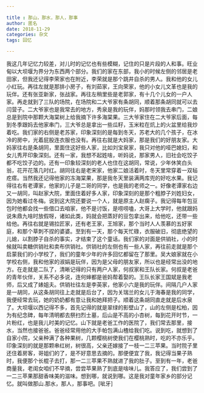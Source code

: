 ```yaml
---  
  
title : 那山，那水，那人，那事  
author: 匿名  
date: 2018-11-29  
categories: 杂文  
tags: 回忆  

---  
```


我这几年记忆力较差，对儿时的记忆也有些模糊，记住的只是片段的人和事。旺业甸以大坝堰为界分为东西两个部分。我们的家在东部，我小的时候左侧的邻居是老田家，但我还记得李荣家也在附近，李荣就是那个跳井自杀的男人。我和他的女儿小红玩。再往左就是那排小房子，有刘茹家，王向荣家，他的小女儿文革也是我的玩伴。还有张亚新家，张战家。再往左稍里些是老郭家，有十几个儿女的一户人家。再走就到了三队的场院，在场院和二大爷家有条胡同，顺着那条胡同就可以去闫营子。二大爷家也是我常去的地方，秀泉是我的玩伴，妈那时领我去串门，二娘总是到院中那颗大海棠树上给我摘下许多海棠果。三大爷家住在二大爷家后面，每到冬季跟妈去他家串门，三大爷总是拿出一些瓜籽，玉米粒在炕上的火盆里给我炒着吃。我们家的右侧是老苏家，印象深刻的是每到冬天，苏老大的几个孩子，在冰冷的房中，光着屁股连衣服也没有。再往右就是大妈家，那是我们的好朋友家。大妈家往右是条胡同，里面住这好些人家，比如刘宝泉家，我只对他的哑巴媳妇，和女儿秀芹印象深刻。还有一家，我想不起姓啥，听妈说，那家男人，旧社会吃饺子都不吃饺子边的。还有一印象较深刻的老人也住在这胡同，常说，少年休笑白头翁，花开花落几时红。胡同往右是老宋家，他家二娘活着时，冬天里常穿着一双毡疙瘩。当然我还记得他家的冻海棠果，那是我冬天里装满两库兜的好吃水果。我记得往右有老谭家，他家的儿子是二哥的同学，也是我的老师之一。好像老谭家右边又一胡同，叫赵家大院，里面住着好多人家，印象深刻的是那个粗脖子刘姓妇女，因为她看过冬梅。说到这大院还要说一个人，就是原主人赵瘸子。我记得每年包豆包时他都会找一些借口去咱家，他不是讨饭，是唠唠嗑，大哥上大学时，他就跟妈说朱鼎九啥时放假呀，诸如此类，妈就会把蒸好的豆包拿出来，给他吃，还带一些给他。再往右就是锡拉匠家，还有老王家，王旭家，那个当时人人羡慕的五好家庭，和那个草刺不捏的婆婆。至到有一天，那个每天忙碌，衣服破旧，彻底绝望的儿媳，以割脖子自杀的事实，才结束了这个童话。我们家的对面是供销社，小的时候就叫卖糖供销社和卖布供销社。供销社的左侧也有一些人家，再往前走就是那个启蒙我们的小学校了，我们的童年少年的许多回忆都留在了那里。吴大娘家就在小学校右侧，我和他家的淑娟是玩伴，因为是父母的朋友家，所以也是经常出没的地方。在走就是二队了，清晰记得的只有两户人家，何叔家和王队长家。何叔是老爸的青年伙伴，关系不必多说，连何婶都是爸妈帮着娶的。王队长家王国斌是我老师，后又成了婊姐夫。供销社往左是李英家，他家小六是我的玩伴。间隔几户人家是一胡同，从这条胡同往上走就是后台了，因为关瑞兰的女儿于海春是我的同学，我便经常去玩，她的奶奶都有意让我和她拜把子。顺着这条胡同直走就是后水泉了。大坝堰以西记得不多，首先记得的就是翠绿的影壁山了，山的左侧是松柏，因为有纪念碑，每年清明都去祭扫烈士墓，后山是不高的小杏树，每到花开时节，一片粉红，也是我儿时美的记忆。山下就是老爸工作的医院了，我们常去那里，接水，当然也接爸爸。爸爸经常用他的大手帕包满山楂给我们吃。说到吃，就想到了自家小院，父亲种满了各种果树，几颗樱桃树使我们在樱桃熟时，吃的不亦乐乎。印象深刻的就是那颗串红树，树很高，父亲还嫁接了一枝一二三苹果。当时院子里还住着房客，哥姐们的了，是不好意思去摘的。那便便宜了我，我记得当果子熟时，我便那个长棍子去打，那一二三苹果不熟就进了我的肚子。至到有一年，老爸商量我，老闺女咱们不早摘，尝尝苹果熟了到底是啥味儿。我答应了，我们尝到了一二三苹果那甜香味美的滋味。想到哪，就说到哪。这是我对童年家乡的部分记忆。就叫做那山.那水，那人，那事吧。[呲牙]